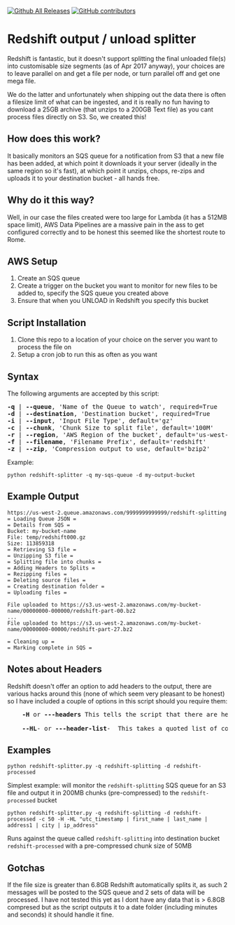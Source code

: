 [![Github All Releases](https://img.shields.io/github/downloads/voycey/redshift-output-splitter/total.svg)]()
[![GitHub contributors](https://img.shields.io/github/contributors/voycey/redshift-output-splitter.svg)]()

# Redshift output / unload splitter
Redshift is fantastic, but it doesn't support splitting the final unloaded file(s) into customisable size segments (as of Apr 2017 anyway), your choices are to leave parallel on and get a file per node, or turn parallel off and get one mega file.

We do the latter and unfortunately when shipping out the data there is often a filesize limit of what can be ingested, and it is really no fun having to download a 25GB archive (that unzips to a 200GB Text file) as you cant process files directly on S3. So, we created this!

## How does this work?
It basically monitors an SQS queue for a notification from S3 that a new file has been added, at which point it downloads it your server (ideally in the same region so it's fast), at which point it unzips, chops, re-zips and uploads it to your destination bucket - all hands free.

## Why do it this way?
Well, in our case the files created were too large for Lambda (it has a 512MB space limit), AWS Data Pipelines are a massive pain in the ass to get configured correctly and to be honest this seemed like the shortest route to Rome.

## AWS Setup

 1. Create an SQS queue
 2. Create a trigger on the bucket you want to monitor for new files to be added to, specify the SQS queue you created above
 3. Ensure that when you UNLOAD in Redshift you specify this bucket

## Script Installation
 1. Clone this repo to a location of your choice on the server you want to process the file on
 2.  Setup a cron job to run this as often as you want

## Syntax
The following arguments are accepted by this script:
<pre>
<b>-q</b> | <b>--queue</b>, 'Name of the Queue to watch', required=True
<b>-d</b> | <b>--destination</b>, 'Destination bucket', required=True
<b>-i</b> | <b>--input</b>, 'Input File Type', default='gz'
<b>-c</b> | <b>--chunk</b>, 'Chunk Size to split file', default='100M'
<b>-r</b> | <b>--region</b>, 'AWS Region of the bucket', default='us-west-2'
<b>-f</b> | <b>--filename</b>, 'Filename Prefix', default='redshift'
<b>-z</b> | <b>--zip</b>, 'Compression output to use, default='bzip2'
</pre>

Example:

	python redshift-splitter -q my-sqs-queue -d my-output-bucket

## Example Output


	https://us-west-2.queue.amazonaws.com/9999999999999/redshift-splitting
	= Loading Queue JSON =
	= Details from SQS =
	Bucket: my-bucket-name
	File: temp/redshift000.gz
	Size: 113859318
	= Retrieving S3 file =
	= Unzipping S3 file =
	= Splitting file into chunks =
	= Adding Headers to Splits =
	= Rezipping files =
	= Deleting source files =
	= Creating destination folder =
	= Uploading files =

	File uploaded to https://s3.us-west-2.amazonaws.com/my-bucket-name/00000000-000000/redshift-part-00.bz2
	...
	File uploaded to https://s3.us-west-2.amazonaws.com/my-bucket-name/00000000-00000/redshift-part-27.bz2

	= Cleaning up =
	= Marking complete in SQS =

## Notes about Headers
Redshift doesn't offer an option to add headers to the output, there are various hacks around this (none of which seem very pleasant to be honest) so I have included a couple of options in this script should you require them:
<pre>
	<b>-H</b> or <b>---headers</b> This tells the script that there are headers in the first row of the file, this will then take that first line, and prepend it to every chunk created

	<b>--HL</b>- or <b>---header-list</b>-  This takes a quoted list of column names as its argument (e.g: "list | of | headers") and then prepends it to the file before chunking; If used with -H above it will write this header line to each chunk (be careful that the file doesn't already contain a header line direct from Redshift in this case)
</pre>
## Examples
	python redshift-splitter.py -q redshift-splitting -d redshift-processed

Simplest example: will monitor the ``redshift-splitting`` SQS queue for an S3 file and output it in 200MB chunks (pre-compressed) to the ``redshift-processed`` bucket

	python redshift-splitter.py -q redshift-splitting -d redshift-processed -c 50 -H -HL "utc_timestamp | first_name | last_name | address1 | city | ip_address"

Runs against the queue called ``redshift-splitting`` into destination bucket ``redshift-processed`` with a pre-compressed chunk size of 50MB

## Gotchas

If the file size is greater than 6.8GB Redshift automatically splits it, as such 2 messages will be posted to the SQS queue and 2 sets of data will be processed. I have not tested this yet as I dont have any data that is > 6.8GB compresed but as the script outputs it to a date folder (including minutes and seconds) it should handle it fine.
